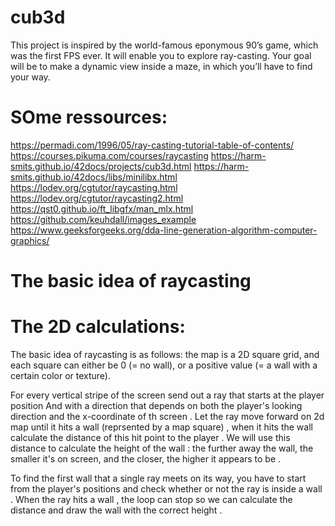 # cub3d
 This project is inspired by the world-famous eponymous 90’s game, which was the first FPS ever. It will enable you to explore ray-casting. Your goal will be to make a dynamic view inside a maze, in which you’ll have to find your way.

# SOme ressources:

https://permadi.com/1996/05/ray-casting-tutorial-table-of-contents/
https://courses.pikuma.com/courses/raycasting
https://harm-smits.github.io/42docs/projects/cub3d.html
https://harm-smits.github.io/42docs/libs/minilibx.html
https://lodev.org/cgtutor/raycasting.html
https://lodev.org/cgtutor/raycasting2.html
https://qst0.github.io/ft_libgfx/man_mlx.html
https://github.com/keuhdall/images_example
https://www.geeksforgeeks.org/dda-line-generation-algorithm-computer-graphics/

# The basic idea of raycasting  

# The 2D calculations: 

 
The basic idea of raycasting is as follows: the map is a 2D square grid, and each square can either be 0 (= no wall), or a positive value (= a wall with a certain color or texture). 

 
For every vertical stripe of the screen send out a ray that starts at the player position And with a direction that depends on both the player's looking direction and the x-coordinate of th screen . Let the ray move forward on 2d map until it hits a wall (reprsented by a map square) , when it hits the wall calculate the distance of this hit point to the player . We will use this distance to calculate the height of the wall :  the further away the wall, the smaller it's on screen, and the closer, the higher it appears to be .  

 

To find the first wall that a single ray meets on its way, you have to start from the player's positions and check whether or not the ray is inside a wall . When the ray hits a wall , the loop can stop so we can calculate the distance and draw the wall with the correct height . 

 

 

 